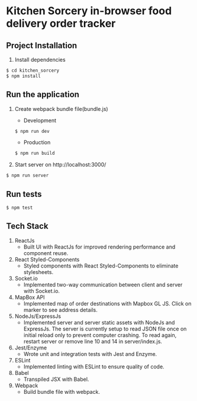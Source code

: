 # Kitchen Sorcery in-browser food delivery order tracker

## Project Installation

1. Install dependencies

```bash
$ cd kitchen_sorcery
$ npm install
```

## Run the application

1. Create webpack bundle file(bundle.js)

   - Development

   ```bash
   $ npm run dev
   ```

   - Production

   ```bash
   $ npm run build
   ```

2. Start server on http://localhost:3000/

```bash
$ npm run server
```

## Run tests

```bash
$ npm test
```

## Tech Stack

1. ReactJs
   - Built UI with ReactJs for improved rendering performance and component reuse.
2. React Styled-Components
   - Styled components with React Styled-Components to eliminate stylesheets.
3. Socket.io
   - Implemented two-way communication between client and server with Socket.io.
4. MapBox API
   - Implemented map of order destinations with Mapbox GL JS. Click on marker to see address details.
5. NodeJs/ExpressJs
   - Implemented server and server static assets with NodeJs and ExpressJs. The server is currently setup to read JSON file once on initial reload only to prevent computer crashing. To read again, restart server or remove line 10 and 14 in server/index.js.
6. Jest/Enzyme
   - Wrote unit and integration tests with Jest and Enzyme.
7. ESLint
   - Implemented linting with ESLint to ensure quality of code.
8. Babel
   - Transpiled JSX with Babel.
9. Webpack
   - Build bundle file with webpack.
